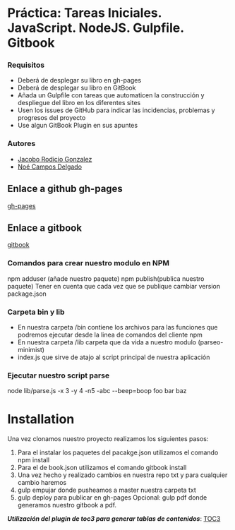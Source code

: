 #
# Práctica: Tareas Iniciales. JavaScript. NodeJS. Gulpfile. Gitbook

### Requisitos

* Deberá de desplegar su libro en gh-pages
* Deberá de desplegar su libro en GitBook
* Añada un Gulpfile con tareas que automaticen la construcción y despliegue del libro en los diferentes sites
* Usen los issues de GitHub para indicar las incidencias, problemas y progresos del proyecto
* Use algun GitBook Plugin en sus apuntes

### Autores

* [Jacobo Rodicio Gonzalez](http://alu0100836059.github.io/pagina_personal/)
* [Noé Campos Delgado](dsi1516.github.io/Practica1)

## Enlace a github gh-pages
[gh-pages](https://ull-esit-sytw-1617.github.io/tareas-iniciales-noejaco2017/)

## Enlace a gitbook
[gitbook](https://alu0100836059.gitbooks.io/apuntessytw/content/)

### Comandos para crear nuestro modulo en NPM
npm adduser (añade nuestro paquete)
npm publish(publica nuestro paquete)
Tener en cuenta que cada vez que se publique cambiar version package.json

### Carpeta bin y lib
* En nuestra carpeta /bin contiene los archivos para las funciones que podremos ejecutar desde la linea de comandos del cliente npm
* En nuestra carpeta /lib carpeta que da vida a nuestro modulo (parseo-minimist)
*  index.js que sirve de atajo al script principal de nuestra aplicación

### Ejecutar nuestro script parse
node lib/parse.js -x 3 -y 4 -n5 -abc --beep=boop foo bar baz

# Installation
Una vez clonamos nuestro proyecto realizamos los siguientes pasos:
1. Para el instalar los paquetes del pacakge.json utilizamos el comando npm install
2. Para el de book.json utilizamos el comando gitbook install
3. Una vez hecho y realizado cambios en nuestra repo txt y para cualquier cambio haremos
4. gulp empujar donde pusheamos a master nuestra carpeta txt
5. gulp deploy para publicar en gh-pages
Opcional: gulp pdf donde generamos nuestro gitbook a pdf.



___Utilización del plugin de toc3 para generar tablas de contenidos___:
[TOC3](https://plugins.gitbook.com/plugin/toc3)
